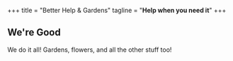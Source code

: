 +++
title = "Better Help & Gardens"
tagline = "**Help when you need it**"
+++

## We're Good

We do it all! Gardens, flowers, and all the other stuff too!

